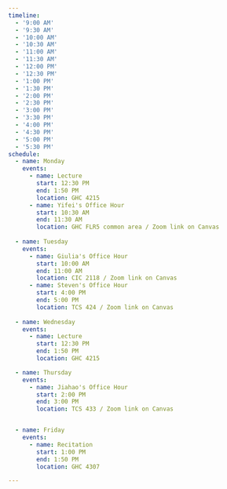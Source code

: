 ```yaml
---
timeline:
  - '9:00 AM'
  - '9:30 AM'
  - '10:00 AM'
  - '10:30 AM'
  - '11:00 AM'
  - '11:30 AM'
  - '12:00 PM'
  - '12:30 PM'
  - '1:00 PM'
  - '1:30 PM'
  - '2:00 PM'
  - '2:30 PM'
  - '3:00 PM'
  - '3:30 PM'
  - '4:00 PM'
  - '4:30 PM'
  - '5:00 PM'
  - '5:30 PM'
schedule:
  - name: Monday
    events:
      - name: Lecture
        start: 12:30 PM 
        end: 1:50 PM 
        location: GHC 4215
      - name: Yifei's Office Hour
        start: 10:30 AM 
        end: 11:30 AM 
        location: GHC FLR5 common area / Zoom link on Canvas
      
  - name: Tuesday
    events:
      - name: Giulia's Office Hour
        start: 10:00 AM
        end: 11:00 AM
        location: CIC 2118 / Zoom link on Canvas
      - name: Steven's Office Hour
        start: 4:00 PM
        end: 5:00 PM
        location: TCS 424 / Zoom link on Canvas
      
  - name: Wednesday
    events:
      - name: Lecture
        start: 12:30 PM
        end: 1:50 PM
        location: GHC 4215

  - name: Thursday
    events:
      - name: Jiahao's Office Hour
        start: 2:00 PM
        end: 3:00 PM
        location: TCS 433 / Zoom link on Canvas


  - name: Friday
    events:
      - name: Recitation
        start: 1:00 PM
        end: 1:50 PM
        location: GHC 4307

---
```

